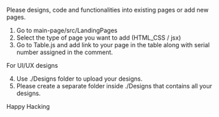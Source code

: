 Please designs, code and functionalities into existing pages or add new pages.

1. Go to main-page/src/LandingPages
2. Select the type of page you want to add (HTML_CSS / jsx)
3. Go to Table.js and add link to your page in the table along with serial number assigned in the comment.

For UI/UX designs

4. Use ./Designs folder to upload your designs.
5. Please create a separate folder inside ./Designs that contains all your designs.

Happy Hacking

